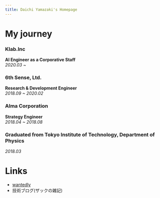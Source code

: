 ```yaml
---
title: Daichi Yamazaki's Homepage
---
```


# My journey

### Klab.Inc
**AI Engineer as a Corporative Staff**  
*2020.03 ~*

### 6th Sense, Ltd.
**Research & Development Engineer**  
*2018.09 ~ 2020.02*

### Alma Corporation
**Strategy Engineer**  
*2018.04 ~ 2018.08*

### Graduated from Tokyo Institute of Technology, Department of Physics
*2018.03*


# Links
 - [wantedly](https://www.wantedly.com/id/daichi_yamazaki)
 - 技術ブログ(ザックの雑記)
